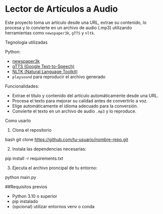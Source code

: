 # Lector de Artículos a Audio

Este proyecto toma un artículo desde una URL, extrae su contenido, lo procesa y lo convierte en un archivo de audio (.mp3) utilizando herramientas como `newspaper3k`, `gTTS` y `nltk`.


Tegnologia utilizadas

Python:
- [newspaper3k](https://newspaper.readthedocs.io/)
- [gTTS (Google Text-to-Speech)](https://pypi.org/project/gTTS/)
- [NLTK (Natural Language Toolkit)](https://www.nltk.org/)
- `playsound` para reproducir el archivo generado

Funcionalidades:

- Extrae el título y contenido del artículo automáticamente desde una URL.
- Procesa el texto para mejorar su calidad antes de convertirlo a voz.
- Elige automáticamente el idioma adecuado para la conversión.
- Convierte el texto en un archivo de audio `.mp3` y lo reproduce.


Como usarlo

1. Clona el repositorio 
  
  bash
git clone https://github.com/tu-usuario/nombre-repo.git

2. Instala las dependencias necesarias:

pip install -r requirements.txt

3. Ejecuta el archivo proncipal de tu entorno:

  python main.py


##Requisitos previos
  - Python 3.10 o superior 
  - pip instalado 
  - (opcional) utilizar entornos venv o conda 

